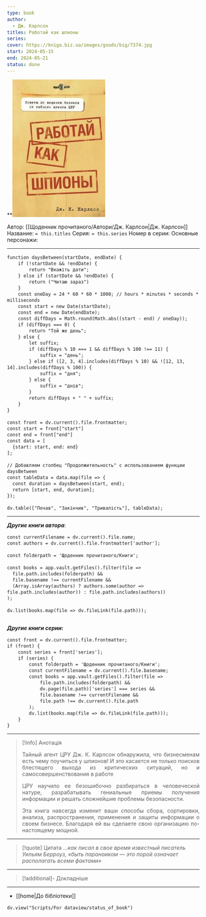 ```yaml
---
type: book
author:
  - Дж. Карлсон
titles: Работай как шпионы
series:
cover: https://kniga.biz.ua/images/goods/big/7374.jpg
start: 2024-05-15
end: 2024-05-21
status: done
---
```

**![cover|200](media/cover!200-72.jpg)

Автор: [[Щоденник прочитаного/Автори/Дж. Карлсон|Дж. Карлсон]]
Название: `= this.titles`
Серия: `= this.series`
Номер в серии:
Основные персонажи:

---
```dataviewjs
function daysBetween(startDate, endDate) {
	if (!startDate && !endDate) { 
		return "Вкажіть дати"; 
	} else if (startDate && !endDate) {
		return ("Читаю зараз")
	}
	const oneDay = 24 * 60 * 60 * 1000; // hours * minutes * seconds * milliseconds
	const start = new Date(startDate);
	const end = new Date(endDate);
	const diffDays = Math.round(Math.abs((start - end) / oneDay));
	if (diffDays === 0) {
		return "Той же день";   
	} else {
		let suffix;     
	    if (diffDays % 10 === 1 && diffDays % 100 !== 11) {
		    suffix = "день";     
	    } else if ([2, 3, 4].includes(diffDays % 10) && ![12, 13, 14].includes(diffDays % 100)) {
			suffix = "дня";     
		} else {       
			suffix = "днів";     
		}          
		return diffDays + " " + suffix;   
	} 
}  

const front = dv.current().file.frontmatter;
const start = front["start"]
const end = front["end"]
const data = [
  {start: start, end: end}
];

// Добавляем столбец "Продолжительность" с использованием функции daysBetween
const tableData = data.map(file => {
  const duration = daysBetween(start, end);
  return [start, end, duration];
});

dv.table(["Почав", "Закінчив", "Тривалість"], tableData);
```
---

***Другие книги автора***:
```dataviewjs
const currentFilename = dv.current().file.name;
const authors = dv.current().file.frontmatter['author'];

const folderpath = 'Щоденник прочитаного/Книги';

const books = app.vault.getFiles().filter(file =>
  file.path.includes(folderpath) &&
  file.basename !== currentFilename &&
  (Array.isArray(authors) ? authors.some(author => file.path.includes(author)) : file.path.includes(authors))
);

dv.list(books.map(file => dv.fileLink(file.path)));


```
***Другие книги серии:***
```dataviewjs
const front = dv.current().file.frontmatter;
if (front) {
	const series = front['series'];
	if (series) {
		const folderpath = 'Щоденник прочитаного/Книги';
		const currentFilename = dv.current().file.basename;
		const books = app.vault.getFiles().filter(file =>  
			file.path.includes(folderpath) && 
			dv.page(file.path)['series'] === series && 
			file.basename !== currentFilename &&
			file.path !== dv.current().file.path 
		);
		dv.list(books.map(file => dv.fileLink(file.path)));
	}
}

```

---
>[!info] Анотація
><p align="justify">Тайный агент ЦРУ Дж. К. Карлсон обнаружила, что бизнесменам есть чему поучиться у шпионов! И это касается не только поисков блестящего выхода из критических ситуаций, но и самосовершенствования в работе<p align="justify">ЦРУ научило ее безошибочно разбираться в человеческой натуре, разрабатывать гениальные приемы получения информации и решать сложнейшие проблемы безопасности.</p>
><p align="justify">Эта книга навсегда изменит ваши способы сбора, сортировки, анализа, распространения, применения и защиты информации о своем бизнесе. Благодаря ей вы сделаете свою организацию по-настоящему мощной.</p>

****
> [!quote] Цитата
> *...как писал в свое время известный писатель Уильям Берроуз, «быть параноиком — это порой означает располагать всеми фактами»*

****
> [!additional]- Докладніше

---
- [[home|До бібліотеки]]

```dataviewjs
dv.view("Scripts/For dataview/status_of_book")
```